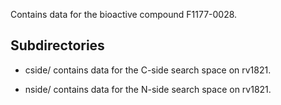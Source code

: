 Contains data for the bioactive compound F1177-0028.

## Subdirectories

- cside/ contains data for the C-side search space on rv1821.

- nside/ contains data for the N-side search space on rv1821.

